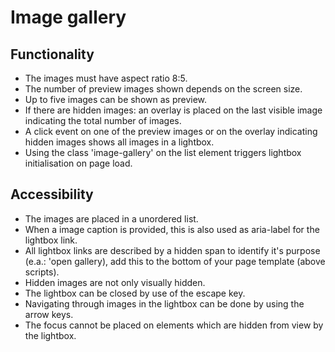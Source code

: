 # Image gallery

## Functionality

* The images must have aspect ratio 8:5.
* The number of preview images shown depends on the screen size.
* Up to five images can be shown as preview.
* If there are hidden images: an overlay is placed on the last visible image
 indicating the total number of images.
* A click event on one of the preview images or on the overlay indicating hidden
 images shows all images in a lightbox.
* Using the class 'image-gallery' on the list element triggers lightbox
 initialisation on page load.

## Accessibility

* The images are placed in a unordered list.
* When a image caption is provided, this is also used as aria-label for the
 lightbox link.
* All lightbox links are described by a hidden span to identify it's
 purpose (e.a.: 'open gallery),
 add this to the bottom of your page template (above scripts).
* Hidden images are not only visually hidden.
* The lightbox can be closed by use of the escape key.
* Navigating through images in the lightbox can be done by using the
 arrow keys.
* The focus cannot be placed on elements which are hidden from view
 by the lightbox.